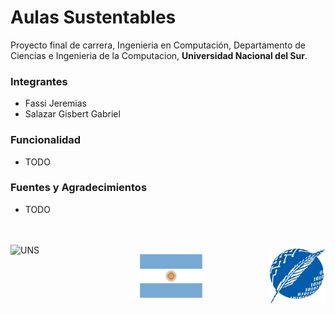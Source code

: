 # Aulas Sustentables

Proyecto final de carrera, Ingenieria en Computación, Departamento de Ciencias e Ingenieria de la Computacion, **Universidad Nacional del Sur**.

### Integrantes
* Fassi Jeremias
* Salazar Gisbert Gabriel

### Funcionalidad
* TODO

### Fuentes y Agradecimientos
* TODO

<br>
<br>

<div style="display:flex;justify-content: space-between;align-items:center;">
<img src="repoassets/logo-uns-square.png" alt="UNS" style="width:100px;height:100px;">  
<img src="repoassets/bandera_argentina.png" alt="flag" style="width:100px;height:70px;">
<img src="repoassets/dcic-logo.jpg" alt="DCIC" style="width:90px;height:90px;">
</div>
